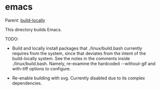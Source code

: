 emacs
==========================

Parent: [build-locally](../../README.md)

This directory builds Emacs.

TODO:

 - Build and locally install packages that ./linux/build.bash
   currently requires from the system, since that deviates from the
   intent of the build-locally system. See the notes in the comments
   inside ./linux/build.bash. Namely, re-examine the hardcoded
   --without-gif and with-tiff options to configure.

 - Re-enable building with svg. Currently disabled due to its complex dependencies.

